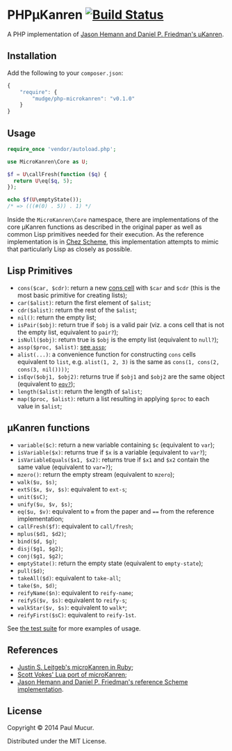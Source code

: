 # PHPµKanren [![Build Status](https://travis-ci.org/mudge/php-microkanren.png?branch=master)](https://travis-ci.org/mudge/php-microkanren)

A PHP implementation of [Jason Hemann and Daniel P. Friedman's
µKanren](http://webyrd.net/scheme-2013/papers/HemannMuKanren2013.pdf).

## Installation

Add the following to your `composer.json`:

```javascript
{
    "require": {
        "mudge/php-microkanren": "v0.1.0"
    }
}
```

## Usage

```php
require_once 'vendor/autoload.php';

use MicroKanren\Core as U;

$f = U\callFresh(function ($q) {
  return U\eq($q, 5);
});

echo $f(U\emptyState());
/* => (((#(0) . 5)) . 1) */
```

Inside the `MicroKanren\Core` namespace, there are implementations of the core
µKanren functions as described in the original paper as well as common Lisp
primitives needed for their execution. As the reference implementation is in
[Chez Scheme](http://www.scheme.com), this implementation attempts to mimic
that particularly Lisp as closely as possible.

## Lisp Primitives

* `cons($car, $cdr)`: return a new [cons
  cell](http://en.wikipedia.org/wiki/Cons) with `$car` and `$cdr` (this is the
  most basic primitive for creating lists);
* `car($alist)`: return the first element of `$alist`;
* `cdr($alist)`: return the rest of the `$alist`;
* `nil()`: return the empty list;
* `isPair($obj)`: return true if `$obj` is a valid pair (viz. a cons cell that
  is not the empty list, equivalent to `pair?`);
* `isNull($obj)`: return true is `$obj` is the empty list (equivalent to
  `null?`);
* `assp($proc, $alist)`: [see `assp`](http://www.scheme.com/csug7/objects.html#./objects:s15);
* `alist(...)`: a convenience function for constructing `cons` cells
  equivalent to `list`, e.g.
  `alist(1, 2, 3)` is the same as `cons(1, cons(2, cons(3, nil())))`;
* `isEqv($obj1, $obj2)`: returns true if `$obj1` and `$obj2` are the same
  object (equivalent to [`eqv?`](http://www.scheme.com/csug7/objects.html#./objects:s0));
* `length($alist)`: return the length of `$alist`;
* `map($proc, $alist)`: return a list resulting in applying `$proc` to each
  value in `$alist`;

## µKanren functions

* `variable($c)`: return a new variable containing `$c` (equivalent to `var`);
* `isVariable($x)`: returns true if `$x` is a variable (equivalent to `var?`);
* `isVariableEquals($x1, $x2)`: returns true if `$x1` and `$x2` contain the
  same value (equivalent to `var=?`);
* `mzero()`: return the empty stream (equivalent to `mzero`);
* `walk($u, $s)`;
* `extS($x, $v, $s)`: equivalent to `ext-s`;
* `unit($sC)`;
* `unify($u, $v, $s)`;
* `eq($u, $v)`: equivalent to `≡` from the paper and `==` from the reference
  implementation;
* `callFresh($f)`: equivalent to `call/fresh`;
* `mplus($d1, $d2)`;
* `bind($d, $g)`;
* `disj($g1, $g2)`;
* `conj($g1, $g2)`;
* `emptyState()`: return the empty state (equivalent to `empty-state`);
* `pull($d)`;
* `takeAll($d)`: equivalent to `take-all`;
* `take($n, $d)`;
* `reifyName($n)`: equivalent to `reify-name`;
* `reifyS($v, $s)`: equivalent to `reify-s`;
* `walkStar($v, $s)`: equivalent to `walk*`;
* `reifyFirst($sC)`: equivalent to `reify-1st`.

See [the test
suite](https://github.com/mudge/php-microkanren/blob/master/tests/MicroKanren/CoreTest.php)
for more examples of usage.

## References

* [Justin S. Leitgeb's microKanren in Ruby](https://github.com/jsl/ruby_ukanren);
* [Scott Vokes' Lua port of microKanren](https://github.com/silentbicycle/lua-ukanren);
* [Jason Hemann and Daniel P. Friedman's reference Scheme implementation](https://github.com/jasonhemann/microKanren).

## License

Copyright © 2014 Paul Mucur.

Distributed under the MIT License.
